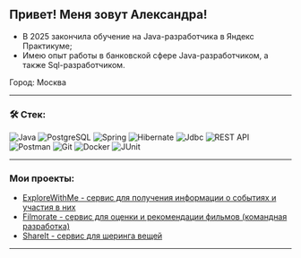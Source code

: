 ## Привет! Меня зовут Александра!

 - В 2025 закончила обучение на Java-разработчика в Яндекс Практикуме;
 - Имею опыт работы в банковской сфере Java-разработчиком, а также Sql-разработчиком.

Город: Москва

---
### &#128736; Стек:
![Java](https://img.shields.io/badge/java-%25?style=for-the-badge&logo=java&color=blue)
![PostgreSQL](https://img.shields.io/badge/PostgreSQL-%252300758F.svg?style=for-the-badge&logo=PostgreSQL&color=lightskyblue)
![Spring](https://img.shields.io/badge/spring-%25?style=for-the-badge&logo=spring&color=lavenderblush)
![Hibernate](https://img.shields.io/badge/Hibernate-%25?style=for-the-badge&logo=hibernate&color=peru)
![Jdbc](https://img.shields.io/badge/Jdbc-%25?style=for-the-badge&color=lavender)
![REST API](https://img.shields.io/badge/REST%20API-%23266999.svg?style=for-the-badge&color=teal)
![Postman](https://img.shields.io/badge/Postman-%25.svg?style=for-the-badge&logo=postman&color=moccasin)
![Git](https://img.shields.io/badge/Git-%25.svg?style=for-the-badge&logo=git&color=black)
![Docker](https://img.shields.io/badge/docker-%25?style=for-the-badge&logo=docker&color=gainsboro)
![JUnit](https://img.shields.io/badge/JUnit-%25?style=for-the-badge&color=crimson)

---

### Мои проекты:
- [ExploreWithMe - сервис для получения информации о событиях и участия в них](https://github.com/TarbaevaAleksandra/java-explore-with-me)
- [Filmorate - сервис для оценки и рекомендации фильмов (командная разработка)](https://github.com/TarbaevaAleksandra/filmorate)
- [ShareIt - сервис для шеринга вещей](https://github.com/TarbaevaAleksandra/java-shareit)

---
